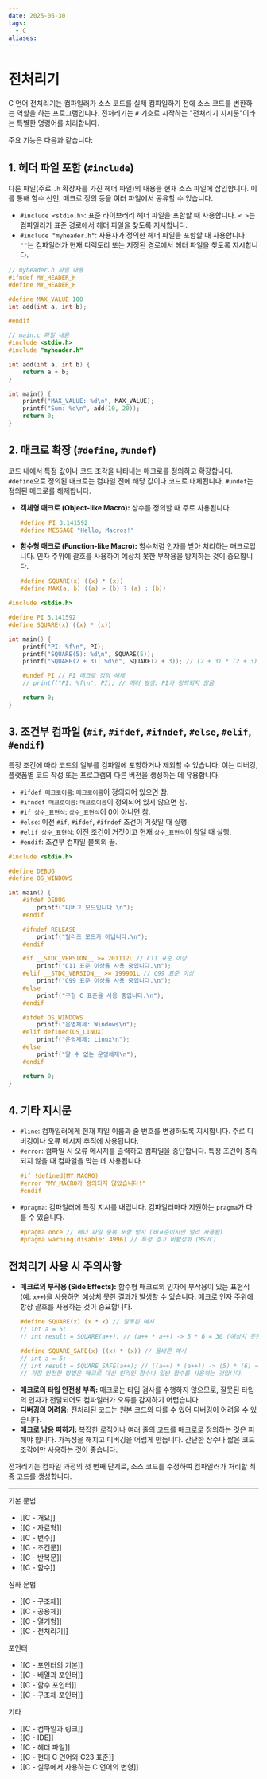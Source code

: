 ```yaml
---
date: 2025-06-30
tags:
  - C
aliases:
---
```


# 전처리기

C 언어 전처리기는 컴파일러가 소스 코드를 실제 컴파일하기 전에 소스 코드를 변환하는 역할을 하는 프로그램입니다. 전처리기는 `#` 기호로 시작하는 "전처리기 지시문"이라는 특별한 명령어를 처리합니다.

주요 기능은 다음과 같습니다:

## 1. 헤더 파일 포함 (`#include`)

다른 파일(주로 `.h` 확장자를 가진 헤더 파일)의 내용을 현재 소스 파일에 삽입합니다. 이를 통해 함수 선언, 매크로 정의 등을 여러 파일에서 공유할 수 있습니다.

*   `#include <stdio.h>`: 표준 라이브러리 헤더 파일을 포함할 때 사용합니다. `< >`는 컴파일러가 표준 경로에서 헤더 파일을 찾도록 지시합니다.
*   `#include "myheader.h"`: 사용자가 정의한 헤더 파일을 포함할 때 사용합니다. `""`는 컴파일러가 현재 디렉토리 또는 지정된 경로에서 헤더 파일을 찾도록 지시합니다.

```c
// myheader.h 파일 내용
#ifndef MY_HEADER_H
#define MY_HEADER_H

#define MAX_VALUE 100
int add(int a, int b);

#endif

// main.c 파일 내용
#include <stdio.h>
#include "myheader.h"

int add(int a, int b) {
    return a + b;
}

int main() {
    printf("MAX_VALUE: %d\n", MAX_VALUE);
    printf("Sum: %d\n", add(10, 20));
    return 0;
}
```

## 2. 매크로 확장 (`#define`, `#undef`)

코드 내에서 특정 값이나 코드 조각을 나타내는 매크로를 정의하고 확장합니다. `#define`으로 정의된 매크로는 컴파일 전에 해당 값이나 코드로 대체됩니다. `#undef`는 정의된 매크로를 해제합니다.

*   **객체형 매크로 (Object-like Macro):** 상수를 정의할 때 주로 사용됩니다.
    ```c
    #define PI 3.141592
    #define MESSAGE "Hello, Macros!"
    ```
*   **함수형 매크로 (Function-like Macro):** 함수처럼 인자를 받아 처리하는 매크로입니다. 인자 주위에 괄호를 사용하여 예상치 못한 부작용을 방지하는 것이 중요합니다.
    ```c
    #define SQUARE(x) ((x) * (x))
    #define MAX(a, b) ((a) > (b) ? (a) : (b))
    ```

```c
#include <stdio.h>

#define PI 3.141592
#define SQUARE(x) ((x) * (x))

int main() {
    printf("PI: %f\n", PI);
    printf("SQUARE(5): %d\n", SQUARE(5));
    printf("SQUARE(2 + 3): %d\n", SQUARE(2 + 3)); // (2 + 3) * (2 + 3) = 25

    #undef PI // PI 매크로 정의 해제
    // printf("PI: %f\n", PI); // 에러 발생: PI가 정의되지 않음

    return 0;
}
```

## 3. 조건부 컴파일 (`#if`, `#ifdef`, `#ifndef`, `#else`, `#elif`, `#endif`)

특정 조건에 따라 코드의 일부를 컴파일에 포함하거나 제외할 수 있습니다. 이는 디버깅, 플랫폼별 코드 작성 또는 프로그램의 다른 버전을 생성하는 데 유용합니다.

*   `#ifdef 매크로이름`: `매크로이름`이 정의되어 있으면 참.
*   `#ifndef 매크로이름`: `매크로이름`이 정의되어 있지 않으면 참.
*   `#if 상수_표현식`: `상수_표현식`이 0이 아니면 참.
*   `#else`: 이전 `#if`, `#ifdef`, `#ifndef` 조건이 거짓일 때 실행.
*   `#elif 상수_표현식`: 이전 조건이 거짓이고 현재 `상수_표현식`이 참일 때 실행.
*   `#endif`: 조건부 컴파일 블록의 끝.

```c
#include <stdio.h>

#define DEBUG
#define OS_WINDOWS

int main() {
    #ifdef DEBUG
        printf("디버그 모드입니다.\n");
    #endif

    #ifndef RELEASE
        printf("릴리즈 모드가 아닙니다.\n");
    #endif

    #if __STDC_VERSION__ >= 201112L // C11 표준 이상
        printf("C11 표준 이상을 사용 중입니다.\n");
    #elif __STDC_VERSION__ >= 199901L // C99 표준 이상
        printf("C99 표준 이상을 사용 중입니다.\n");
    #else
        printf("구형 C 표준을 사용 중입니다.\n");
    #endif

    #ifdef OS_WINDOWS
        printf("운영체제: Windows\n");
    #elif defined(OS_LINUX)
        printf("운영체제: Linux\n");
    #else
        printf("알 수 없는 운영체제\n");
    #endif

    return 0;
}
```

## 4. 기타 지시문

*   `#line`: 컴파일러에게 현재 파일 이름과 줄 번호를 변경하도록 지시합니다. 주로 디버깅이나 오류 메시지 추적에 사용됩니다.
*   `#error`: 컴파일 시 오류 메시지를 출력하고 컴파일을 중단합니다. 특정 조건이 충족되지 않을 때 컴파일을 막는 데 사용됩니다.
    ```c
    #if !defined(MY_MACRO)
    #error "MY_MACRO가 정의되지 않았습니다!"
    #endif
    ```
*   `#pragma`: 컴파일러에 특정 지시를 내립니다. 컴파일러마다 지원하는 `pragma`가 다를 수 있습니다.
    ```c
    #pragma once // 헤더 파일 중복 포함 방지 (비표준이지만 널리 사용됨)
    #pragma warning(disable: 4996) // 특정 경고 비활성화 (MSVC)
    ```

## 전처리기 사용 시 주의사항

*   **매크로의 부작용 (Side Effects):** 함수형 매크로의 인자에 부작용이 있는 표현식(예: `x++`)을 사용하면 예상치 못한 결과가 발생할 수 있습니다. 매크로 인자 주위에 항상 괄호를 사용하는 것이 중요합니다.
    ```c
    #define SQUARE(x) (x * x) // 잘못된 예시
    // int a = 5;
    // int result = SQUARE(a++); // (a++ * a++) -> 5 * 6 = 30 (예상치 못한 결과)

    #define SQUARE_SAFE(x) ((x) * (x)) // 올바른 예시
    // int a = 5;
    // int result = SQUARE_SAFE(a++); // ((a++) * (a++)) -> (5) * (6) = 30 (여전히 부작용 발생 가능)
    // 가장 안전한 방법은 매크로 대신 인라인 함수나 일반 함수를 사용하는 것입니다.
    ```
*   **매크로의 타입 안전성 부족:** 매크로는 타입 검사를 수행하지 않으므로, 잘못된 타입의 인자가 전달되어도 컴파일러가 오류를 감지하기 어렵습니다.
*   **디버깅의 어려움:** 전처리된 코드는 원본 코드와 다를 수 있어 디버깅이 어려울 수 있습니다.
*   **매크로 남용 피하기:** 복잡한 로직이나 여러 줄의 코드를 매크로로 정의하는 것은 피해야 합니다. 가독성을 해치고 디버깅을 어렵게 만듭니다. 간단한 상수나 짧은 코드 조각에만 사용하는 것이 좋습니다.

전처리기는 컴파일 과정의 첫 번째 단계로, 소스 코드를 수정하여 컴파일러가 처리할 최종 코드를 생성합니다.

---
 기본 문법
 - [[C - 개요]]
 - [[C - 자료형]]
 - [[C - 변수]]
 - [[C - 조건문]]
 - [[C - 반복문]]
 - [[C - 함수]]

심화 문법
 - [[C - 구조체]]
 - [[C - 공용체]]
 - [[C - 열거형]]
 - [[C - 전처리기]]

 포인터
 - [[C - 포인터의 기본]]
 - [[C - 배열과 포인터]]
 - [[C - 함수 포인터]]
 - [[C - 구조체 포인터]]

 기타
 - [[C - 컴파일과 링크]]
 - [[C - IDE]]
 - [[C - 헤더 파일]]
 - [[C - 현대 C 언어와 C23 표준]]
 - [[C - 실무에서 사용하는 C 언어의 변형]]
